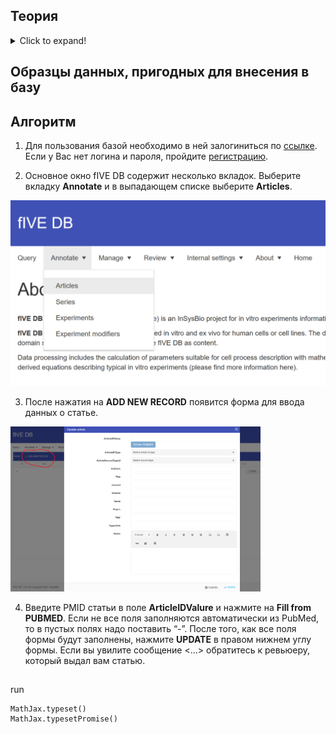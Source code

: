 ## Теория
<details> <!-- https://gist.github.com/pierrejoubert73/902cc94d79424356a8d20be2b382e1ab -->
    <summary style="">
        Click to expand!
    </summary>

### Derivation of equations
<!-- $$E=mc^2$$ -->
Обозначения:

$V$ - скорость продукции цитокина

$k_{base}$ - базовая константа продукции

$C_{cell}$ - концентрация клеток в среде

$Vol$ - объем среды

Вывод:

$ V=k_{base}*C_{cell}*Vol $

$ \frac{mole}{h} = \frac{mole}{cell*h} * \frac{cell}{L} * L $

$ k_{base} = \frac{V}{C_{cell}*Vol} = \frac{1}{C_{cell}} * \frac{\Delta A}{\Delta t * Vol} = \frac{1}{C_{cell}} * \frac{C_2 - C_1}{t_2 - t_1} $

#### Допущения

- Концентрация клеток постоянная (клеточная культура *in vitro* не растет за время измерения)
    
</details>

## Образцы данных, пригодных для внесения в базу

## Алгоритм

1. Для пользования базой необходимо в ней залогиниться по [ссылке](https://dev5db.insysbio.com/Account/Login). Если у Вас нет логина и пароля, пройдите [регистрацию](https://dev5db.insysbio.com/Account/Register).

2. Основное окно fIVE DB содержит несколько вкладок. Выберите вкладку **Annotate** и в выпадающем списке выберите **Articles**.

<img src="./screenshots/annotate.png" alt="main window" width="600"/> <!-- ![main window](./screenshots/main_window.png) -->

3. После нажатия на **ADD NEW RECORD** появится форма для ввода данных о статье.

<img src="./screenshots/add_article.png" alt="add article" width="400"/>

4. Введите PMID статьи в поле **ArticleIDValure** и нажмите на **Fill from PUBMED**. Если не все поля заполняются автоматически из PubMed, то в пустых полях надо поставить “-”. После того, как все поля формы будут заполнены, нажмите **UPDATE** в правом нижнем углу формы. Если вы увилите сообщение <...> обратитесь к ревьюеру, который выдал вам статью.










##
 run
 ```
 MathJax.typeset()
 MathJax.typesetPromise()
 ```
